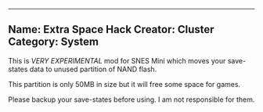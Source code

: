 ----------------------
Name: Extra Space Hack
Creator: Cluster
Category: System
----------------------
This is *VERY EXPERIMENTAL* mod for SNES Mini which moves your save-states data to unused partition of NAND flash.

This partition is only 50MB in size but it will free some space for games.

Please backup your save-states before using. I am not responsible for them.